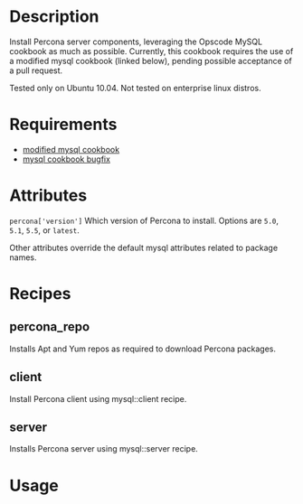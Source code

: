 Description
===========

Install Percona server components, leveraging the Opscode MySQL cookbook
as much as possible. Currently, this cookbook requires the use of a
modified mysql cookbook (linked below), pending possible acceptance of a
pull request.

Tested only on Ubuntu 10.04. Not tested on enterprise linux distros.

Requirements
============

* [modified mysql cookbook](http://tickets.opscode.com/browse/COOK-1236)
* [mysql cookbook bugfix](http://tickets.opscode.com/browse/COOK-1113)

Attributes
==========

`percona['version']`
Which version of Percona to install. Options are `5.0`, `5.1`,
`5.5`, or `latest`.

Other attributes override the default mysql attributes related to
package names.

Recipes
=======

percona_repo
------------

Installs Apt and Yum repos as required to download Percona packages.

client
------

Install Percona client using mysql::client recipe.

server
------

Installs Percona server using mysql::server recipe.

Usage
=====

